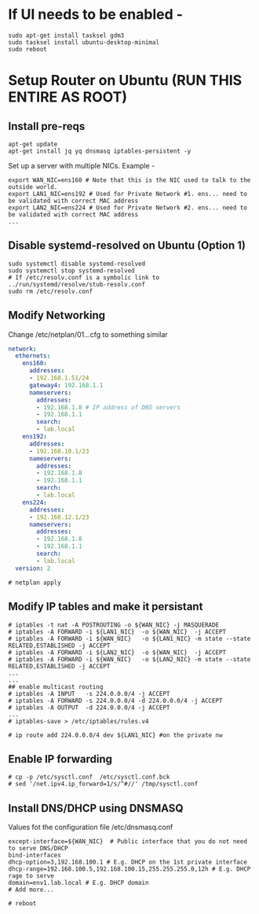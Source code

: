 
# If UI needs to be enabled - 

```
sudo apt-get install tasksel gdm3
sudo tasksel install ubuntu-desktop-minimal
sudo reboot
```

# Setup Router on Ubuntu (RUN THIS ENTIRE AS ROOT)

## Install pre-reqs

```shell
apt-get update
apt-get install jq yq dnsmasq iptables-persistent -y
```

Set up a server with multiple NICs. Example - 

```shell
export WAN_NIC=ens160 # Note that this is the NIC used to talk to the outside world.
export LAN1_NIC=ens192 # Used for Private Network #1. ens... need to be validated with correct MAC address
export LAN2_NIC=ens224 # Used for Private Network #2. ens... need to be validated with correct MAC address
...
```

## Disable systemd-resolved on Ubuntu (Option 1)
```shell
sudo systemctl disable systemd-resolved
sudo systemctl stop systemd-resolved
# If /etc/resolv.conf is a symbolic link to ../run/systemd/resolve/stub-resolv.conf
sudo rm /etc/resolv.conf
```

## Modify Networking
Change /etc/netplan/01...cfg to something similar

```yaml
network:
  ethernets:
    ens160:
      addresses:
      - 192.168.1.51/24
      gateway4: 192.168.1.1
      nameservers:
        addresses:
        - 192.168.1.8 # IP address of DNS servers
        - 192.168.1.1
        search:
        - lab.local
    ens192:
      addresses:
      - 192.168.10.1/23
      nameservers:
        addresses:
        - 192.168.1.8
        - 192.168.1.1
        search:
        - lab.local
    ens224:
      addresses:
      - 192.168.12.1/23
      nameservers:
        addresses:
        - 192.168.1.8
        - 192.168.1.1
        search:
        - lab.local
  version: 2
```

```shell
# netplan apply
```

## Modify IP tables and make it persistant

```shell
# iptables -t nat -A POSTROUTING -o ${WAN_NIC} -j MASQUERADE
# iptables -A FORWARD -i ${LAN1_NIC}  -o ${WAN_NIC}  -j ACCEPT
# iptables -A FORWARD -i ${WAN_NIC}   -o ${LAN1_NIC} -m state --state RELATED,ESTABLISHED -j ACCEPT
# iptables -A FORWARD -i ${LAN2_NIC}  -o ${WAN_NIC}  -j ACCEPT
# iptables -A FORWARD -i ${WAN_NIC}   -o ${LAN2_NIC} -m state --state RELATED,ESTABLISHED -j ACCEPT
...
...
## enable multicast routing
# iptables -A INPUT   -s 224.0.0.0/4 -j ACCEPT
# iptables -A FORWARD -s 224.0.0.0/4 -d 224.0.0.0/4 -j ACCEPT
# iptables -A OUTPUT  -d 224.0.0.0/4 -j ACCEPT
...
# iptables-save > /etc/iptables/rules.v4

# ip route add 224.0.0.0/4 dev ${LAN1_NIC} #on the private nw
```

## Enable IP forwarding 

```shell 
# cp -p /etc/sysctl.conf  /etc/sysctl.conf.bck
# sed '/net.ipv4.ip_forward=1/s/^#//' /tmp/sysctl.conf
```

## Install DNS/DHCP using DNSMASQ

Values fot the configuration file /etc/dnsmasq.conf

```shell
except-interface=${WAN_NIC}  # Public interface that you do not need to serve DNS/DHCP
bind-interfaces
dhcp-option=3,192.168.100.1 # E.g. DHCP on the 1st private interface
dhcp-range=192.168.100.5,192.168.100.15,255.255.255.0,12h # E.g. DHCP rage to serve
domain=env1.lab.local # E.g. DHCP domain
# Add more...
```

```shell
# reboot
```
